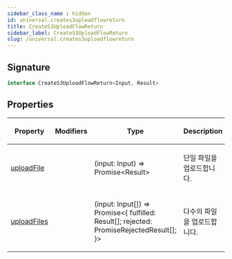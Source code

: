 ```yaml
---
sidebar_class_name : hidden
id: universal.creates3uploadflowreturn
title: CreateS3UploadFlowReturn
sidebar_label: CreateS3UploadFlowReturn
slug: /universal.creates3uploadflowreturn
---
```






## Signature

```typescript
interface CreateS3UploadFlowReturn<Input, Result> 
```

## Properties

<table><thead><tr><th>

Property


</th><th>

Modifiers


</th><th>

Type


</th><th>

Description


</th></tr></thead>
<tbody><tr><td>

[uploadFile](./universal.creates3uploadflowreturn.uploadfile)


</td><td>


</td><td>

(input: Input) =&gt; Promise&lt;Result&gt;


</td><td>

단일 파일을 업로드합니다.


</td></tr>
<tr><td>

[uploadFiles](./universal.creates3uploadflowreturn.uploadfiles)


</td><td>


</td><td>

(input: Input[]) =&gt; Promise&lt;\{ fulfilled: Result[]; rejected: PromiseRejectedResult[]; \}&gt;


</td><td>

다수의 파일을 업로드합니다.


</td></tr>
</tbody></table>

